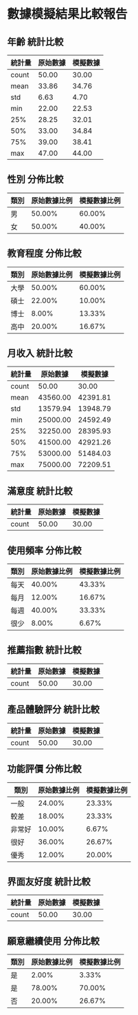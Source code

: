# 數據模擬結果比較報告

## 年齡 統計比較

| 統計量 | 原始數據 | 模擬數據 |
| ------ | -------- | -------- |
| count | 50.00 | 30.00 |
| mean | 33.86 | 34.76 |
| std | 6.63 | 4.70 |
| min | 22.00 | 22.53 |
| 25% | 28.25 | 32.01 |
| 50% | 33.00 | 34.84 |
| 75% | 39.00 | 38.41 |
| max | 47.00 | 44.00 |


## 性別 分佈比較

| 類別 | 原始數據比例 | 模擬數據比例 |
| ---- | ------------ | ------------ |
| 男 | 50.00% | 60.00% |
| 女 | 50.00% | 40.00% |


## 教育程度 分佈比較

| 類別 | 原始數據比例 | 模擬數據比例 |
| ---- | ------------ | ------------ |
| 大學 | 50.00% | 60.00% |
| 碩士 | 22.00% | 10.00% |
| 博士 | 8.00% | 13.33% |
| 高中 | 20.00% | 16.67% |


## 月收入 統計比較

| 統計量 | 原始數據 | 模擬數據 |
| ------ | -------- | -------- |
| count | 50.00 | 30.00 |
| mean | 43560.00 | 42391.81 |
| std | 13579.94 | 13948.79 |
| min | 25000.00 | 24592.49 |
| 25% | 32250.00 | 28395.93 |
| 50% | 41500.00 | 42921.26 |
| 75% | 53000.00 | 51484.03 |
| max | 75000.00 | 72209.51 |


## 滿意度 統計比較

| 統計量 | 原始數據 | 模擬數據 |
| ------ | -------- | -------- |
| count | 50.00 | 30.00 |


## 使用頻率 分佈比較

| 類別 | 原始數據比例 | 模擬數據比例 |
| ---- | ------------ | ------------ |
| 每天 | 40.00% | 43.33% |
| 每月 | 12.00% | 16.67% |
| 每週 | 40.00% | 33.33% |
| 很少 | 8.00% | 6.67% |


## 推薦指數 統計比較

| 統計量 | 原始數據 | 模擬數據 |
| ------ | -------- | -------- |
| count | 50.00 | 30.00 |


## 產品體驗評分 統計比較

| 統計量 | 原始數據 | 模擬數據 |
| ------ | -------- | -------- |
| count | 50.00 | 30.00 |


## 功能評價 分佈比較

| 類別 | 原始數據比例 | 模擬數據比例 |
| ---- | ------------ | ------------ |
| 一般 | 24.00% | 23.33% |
| 較差 | 18.00% | 23.33% |
| 非常好 | 10.00% | 6.67% |
| 很好 | 36.00% | 26.67% |
| 優秀 | 12.00% | 20.00% |


## 界面友好度 統計比較

| 統計量 | 原始數據 | 模擬數據 |
| ------ | -------- | -------- |
| count | 50.00 | 30.00 |


## 願意繼續使用 分佈比較

| 類別 | 原始數據比例 | 模擬數據比例 |
| ---- | ------------ | ------------ |
| 是  | 2.00% | 3.33% |
| 是 | 78.00% | 70.00% |
| 否 | 20.00% | 26.67% |

